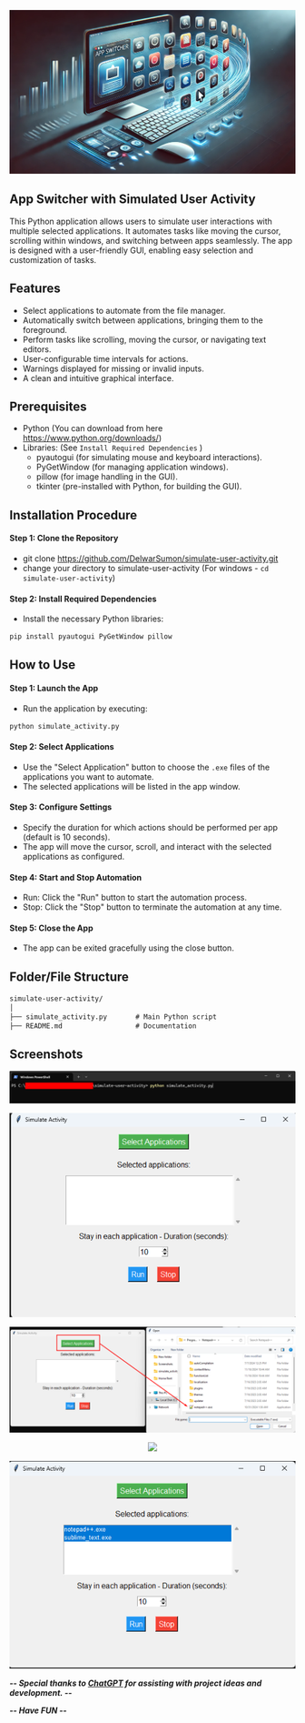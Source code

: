 <p align="center"><a href="https://github.com/DelwarSumon/simulate-user-activity" ><img src="https://github.com/DelwarSumon/simulate-user-activity/blob/main/screenshots/simulate_activity1.webp?raw=true" style=""></a></p>

## App Switcher with Simulated User Activity
This Python application allows users to simulate user interactions with multiple selected applications. It automates tasks like moving the cursor, scrolling within windows, and switching between apps seamlessly. The app is designed with a user-friendly GUI, enabling easy selection and customization of tasks.

## Features
- Select applications to automate from the file manager.
- Automatically switch between applications, bringing them to the foreground.
- Perform tasks like scrolling, moving the cursor, or navigating text editors.
- User-configurable time intervals for actions.
- Warnings displayed for missing or invalid inputs.
- A clean and intuitive graphical interface.

## Prerequisites
- Python (You can download from here https://www.python.org/downloads/)
- Libraries: (See `Install Required Dependencies` )
  - pyautogui (for simulating mouse and keyboard interactions).
  - PyGetWindow (for managing application windows).
  - pillow (for image handling in the GUI).
  - tkinter (pre-installed with Python, for building the GUI).
    
## Installation Procedure
#### Step 1: Clone the Repository
- git clone https://github.com/DelwarSumon/simulate-user-activity.git
- change your directory to simulate-user-activity (For windows - `cd simulate-user-activity`)

#### Step 2: Install Required Dependencies
- Install the necessary Python libraries:
```bash
pip install pyautogui PyGetWindow pillow
```

## How to Use

#### Step 1: Launch the App
- Run the application by executing:
```bash
python simulate_activity.py
```

#### Step 2: Select Applications
- Use the "Select Application" button to choose the `.exe` files of the applications you want to automate.
- The selected applications will be listed in the app window.

#### Step 3: Configure Settings
- Specify the duration for which actions should be performed per app (default is 10 seconds).
- The app will move the cursor, scroll, and interact with the selected applications as configured.

#### Step 4: Start and Stop Automation
- Run: Click the "Run" button to start the automation process.
- Stop: Click the "Stop" button to terminate the automation at any time.

#### Step 5: Close the App
- The app can be exited gracefully using the close button.

## Folder/File Structure
```CLEA
simulate-user-activity/
│
├── simulate_activity.py       # Main Python script
├── README.md                  # Documentation
```

## Screenshots

<p align="center"><img src="https://github.com/DelwarSumon/simulate-user-activity/blob/main/screenshots/Screenshot_1.png?raw=true"></p>
<p align="center"><img src="https://github.com/DelwarSumon/simulate-user-activity/blob/main/screenshots/Screenshot_2.png?raw=true"></p>
<p align="center"><img src="https://github.com/DelwarSumon/simulate-user-activity/blob/main/screenshots/Screenshot_3.png?raw=true"></p>
<p align="center"><img src="https://github.com/DelwarSumon/simulate-user-activity/blob/main/screenshots/Screenshot_.png?raw=true"></p>
<p align="center"><img src="https://github.com/DelwarSumon/simulate-user-activity/blob/main/screenshots/Screenshot_5.png?raw=true"></p>

***-- Special thanks to [ChatGPT](https://openai.com/chatgpt) for assisting with project ideas and development. --***

***-- Have FUN --***
